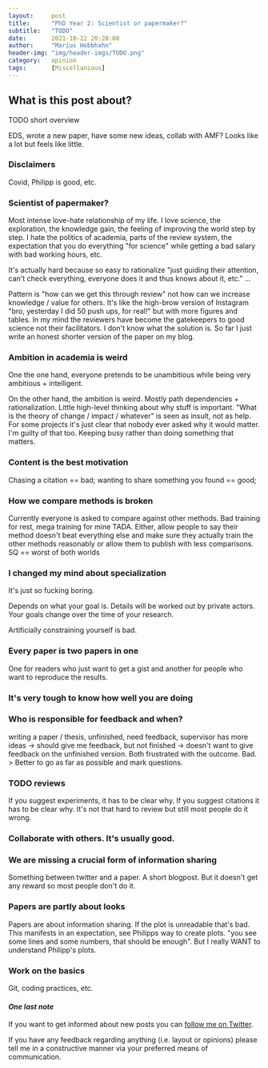```yaml
---
layout:     post
title:      "PhD Year 2: Scientist or papermaker?"
subtitle:   "TODO"
date:       2021-10-22 20:28:00
author:     "Marius Hobbhahn"
header-img: "img/header-imgs/TODO.png"
category:   opinion
tags:       [Miscellanious]
---
```


## **What is this post about?**

TODO short overview

EDS, wrote a new paper, have some new ideas, collab with AMF?
Looks like a lot but feels like little. 

### Disclaimers

Covid, Philipp is good, etc. 

### Scientist of papermaker?

Most intense love-hate relationship of my life. I love science, the exploration, the knowledge gain, the feeling of improving the world step by step. I hate the politics of academia, parts of the review system, the expectation that you do everything "for science" while getting a bad salary with bad working hours, etc. 

It's actually hard because so easy to rationalize "just guiding their attention, can't check everything, everyone does it and thus knows about it, etc." ... 

Pattern is "how can we get this through review" not how can we increase knowledge / value for others. It's like the high-brow version of Instagram "bro, yesterday I did 50 push ups, for real!" but with more figures and tables.  In my mind the reviewers have become the gatekeepers to good science not their facilitators. I don't know what the solution is. So far I just write an honest shorter version of the paper on my blog. 

### Ambition in academia is weird

One the one hand, everyone pretends to be unambitious while being very ambitious + intelligent.

On the other hand, the ambition is weird. Mostly path dependencies + rationalization. Little high-level thinking about why stuff is important. "What is the theory of change / impact / whatever" is seen as insult, not as help. For some projects it's just clear that nobody ever asked why it would matter. I'm guilty of that too. Keeping busy rather than doing something that matters. 

### Content is the best motivation

Chasing a citation == bad; wanting to share something you found == good; 

### How we compare methods is broken

Currently everyone is asked to compare against other methods. Bad training for rest, mega training for mine TADA. Either, allow people to say their method doesn't beat everything else and make sure they actually train the other methods reasonably or allow them to publish with less comparisons. SQ == worst of both worlds

### I changed my mind about specialization

It's just so fucking boring. 

Depends on what your goal is. Details will be worked out by private actors. Your goals change over the time of your research.

Artificially constraining yourself is bad.

### Every paper is two papers in one

One for readers who just want to get a gist and another for people who want to reproduce the results. 

### It's very tough to know how well you are doing



### Who is responsible for feedback and when?

writing a paper / thesis, unfinished, need feedback, supervisor has more ideas -> should give me feedback, but not finished -> doesn't want to give feedback on the unfinished version. 
Both frustrated with the outcome. Bad. > Better to go as far as possible and mark questions. 

### TODO reviews

If you suggest experiments, it has to be clear why. If you suggest citations it has to be clear why. It's not that hard to review but still most people do it wrong. 

### Collaborate with others. It's usually good.


### We are missing a crucial form of information sharing

Something between twitter and a paper. A short blogpost. But it doesn't get any reward so most people don't do it. 

### Papers are partly about looks

Papers are about information sharing. If the plot is unreadable that's bad. This manifests in an expectation, see Philipps way to create plots. "you see some lines and some numbers, that should be enough". But I really WANT to understand Philipp's plots. 

### Work on the basics

Git, coding practices, etc. 

#### ***One last note***

If you want to get informed about new posts you can <a href='https://twitter.com/MariusHobbhahn'>follow me on Twitter</a>.

If you have any feedback regarding anything (i.e. layout or opinions) please tell me in a constructive manner via your preferred means of communication.
